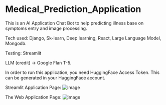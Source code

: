 # Medical_Prediction_Application

This is an AI Application Chat Bot to help predicting illness base on symptoms entry and image processing. 

Tech used: Django, Sk-learn, Deep learning, React, Large Language Model, Mongodb.

Testing: Streamlit

LLM (credit) -> Google Flan T-5.

In order to run this application, you need HuggingFace Access Token. This can be generated in your HuggingFace account.



Streamlit Application Page: 
![image](https://github.com/JasonYangggggggg/Medical_Prediction_Application/assets/109561939/5378d974-4c5d-41a2-86e0-563d411e0987)



The Web Application Page:
![image](https://github.com/JasonYangggggggg/Medical_Prediction_Application/assets/109561939/44c8b658-a42f-4a09-a862-deb703d15e53)









